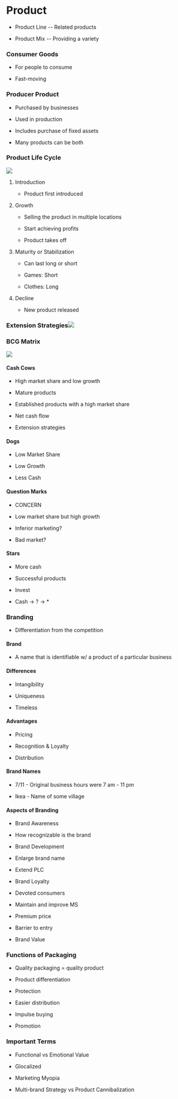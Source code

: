 # Product

-   Product Line -- Related products
    
-   Product Mix -- Providing a variety
    

  

### Consumer Goods

-   For people to consume
    
-   Fast-moving
    

  

### Producer Product

-   Purchased by businesses
    
-   Used in production
    
-   Includes purchase of fixed assets
    
-   Many products can be both
    

  

### Product Life Cycle

![](https://lh6.googleusercontent.com/x0UrrAVrRJEwtm993Aj5zpCqqq9y1xcaZeVGphS5zLLB-1nYgHATfSKgrm7Sjjqbd7pQXwOTy-sc4hDlYd68ki0T-uIxVTMWALhhxGgECcGCNLVdjEnbO5xrXVO2p9garaEY5uzZ)

1.  Introduction
    

	-  Product first introduced
    

3.  Growth
    

	-  Selling the product in multiple locations
    
	-  Start achieving profits
    
	-  Product takes off
    

7.  Maturity or Stabilization
    

	-  Can last long or short
    
	-  Games: Short
    
	-  Clothes: Long
    

8.  Decline
    

	-  New product released
    

### Extension Strategies![](https://lh4.googleusercontent.com/AxrE3bxkPfcQz5fjThei8qS-fiXpaLi9nddDRyJL29QIutXAQZpRsKHOFpMZ40dP_3RJV3ohFDGZiZF6RjKtDpPRV1K2tJ_8myz77F8ysbermVhLk3JmTNGFR2W9J9TdLSkb918M)

### BCG Matrix

  

![](https://lh6.googleusercontent.com/rrNtIG0dR8rjXMadU7ugeReRxVBmEGOiVQL0QX31-pdbdAQtTztrRLhFtBCXu-NktS4s2oylCJnR1ooYlMBh03vdaRlYIaZtXxnjV-UnbihRGwMG-aHP2rHOl71eFyrHs7KgS_vx)

#### Cash Cows

-   High market share and low growth
    
-   Mature products
    
-   Established products with a high market share
    
-   Net cash flow
    
-   Extension strategies
    

#### Dogs

-   Low Market Share
    
-   Low Growth
    
-   Less Cash
    

#### Question Marks

-   CONCERN
    
-   Low market share but high growth
    
-   Inferior marketing?
    
-   Bad market?
    

#### Stars

-   More cash
    
-   Successful products
    
-   Invest
    
-   Cash → ? → *
    

  

### Branding

-   Differentiation from the competition
    

  

#### Brand

-   A name that is identifiable w/ a product of a particular business
    

  

#### Differences

-   Intangibility
    
-   Uniqueness
    
-   Timeless
    

#### Advantages

-   Pricing
    
-   Recognition & Loyalty
    
-   Distribution
    

  

#### Brand Names

-   7/11 - Original business hours were 7 am - 11 pm
    
-   Ikea - Name of some village
    

  

#### Aspects of Branding

-   Brand Awareness
    

-   How recognizable is the brand
    

-   Brand Development
    

-   Enlarge brand name
    
-   Extend PLC
    

-   Brand Loyalty
    

-   Devoted consumers
    
-   Maintain and improve MS
    
-   Premium price
    
-   Barrier to entry
    

-   Brand Value
    

  

### Functions of Packaging

-   Quality packaging = quality product
    
-   Product differentiation
    
-   Protection
    
-   Easier distribution
    
-   Impulse buying
    
-   Promotion
    

  

### Important Terms

-   Functional vs Emotional Value
    
-   Glocalized
    
-   Marketing Myopia
    
-   Multi-brand Strategy vs Product Cannibalization
<!--stackedit_data:
eyJoaXN0b3J5IjpbLTE2OTM4MjQ3MTJdfQ==
-->
